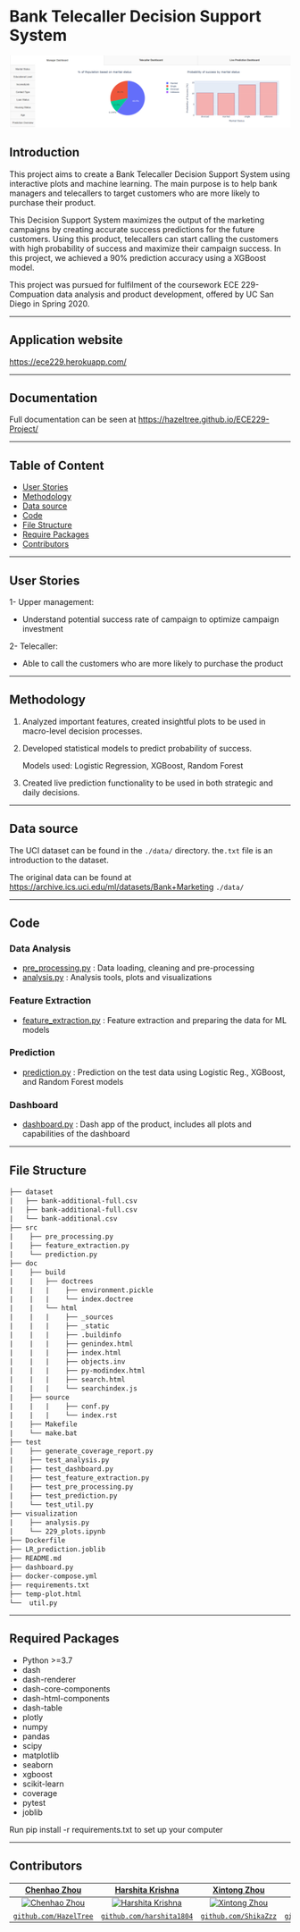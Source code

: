 # **Bank Telecaller Decision Support System** 

![dashboard_preview](/dashboard_shot.png)

## Introduction

This project aims to create a Bank Telecaller Decision Support System using interactive plots and machine learning. The main purpose is to help bank managers and telecallers to target customers who are more likely to purchase their product. 

This Decision Support System maximizes the output of the marketing campaigns by creating accurate success predictions for the future customers. Using this product, telecallers can start calling the customers with high probability of success and maximize their campaign success. In this project, we achieved a 90% prediction accuracy using a XGBoost model.

This project was pursued for fulfilment of the coursework ECE 229- Compuation data analysis and product development, offered by UC San Diego in Spring 2020. 

---

## Application website

https://ece229.herokuapp.com/

---

## Documentation

Full documentation can be seen at https://hazeltree.github.io/ECE229-Project/

---

## Table of Content
- [User Stories](#userstories)
- [Methodology](#methodology)
- [Data source](#datasource)
- [Code](#code)
- [File Structure](#filestructure)
- [Require Packages](#requirepackages)
- [Contributors](#contributors)

---

## User Stories

1- Upper management:
   
   - Understand potential success rate of campaign to optimize campaign investment
   
2- Telecaller:

   - Able to call the customers who are more likely to purchase the product

---

## Methodology

1. Analyzed important features, created insightful plots to be used in macro-level decision processes.

2. Developed statistical models to predict probability of success.

   Models used: Logistic Regression, XGBoost, Random Forest

3. Created live prediction functionality to be used in both strategic and daily decisions.


----

## Data source

The UCI dataset can be found in the `./data/` directory. the`.txt` file is an introduction to the dataset.

The original data can be found at https://archive.ics.uci.edu/ml/datasets/Bank+Marketing `./data/`

---

## Code

### Data Analysis
- [pre_processing.py](../master/src/pre_processing.py) : Data loading, cleaning and pre-processing
- [analysis.py](../master/visualization/analysis.py) : Analysis tools, plots and visualizations
### Feature Extraction
- [feature_extraction.py](src/feature_extraction.py) : Feature extraction and preparing the data for ML models
### Prediction
- [prediction.py](src/prediction.py) : Prediction on the test data using Logistic Reg., XGBoost, and Random Forest models
### Dashboard
- [dashboard.py](dashboard.py) : Dash app of the product, includes all plots and capabilities of the dashboard


---

## File Structure

```
├── dataset
|   ├── bank-additional-full.csv
|   ├── bank-additional-full.csv
|   └── bank-additional.csv
├── src
|    ├── pre_processing.py
|    ├── feature_extraction.py
|    └── prediction.py
├── doc
|    ├── build
|    |   ├── doctrees
|    |   |    ├── environment.pickle
|    |   |    └── index.doctree
|    |   └── html
|    |   |    ├── _sources
|    |   |    ├── _static
|    |   |    ├── .buildinfo
|    |   |    ├── genindex.html
|    |   |    ├── index.html
|    |   |    ├── objects.inv
|    |   |    ├── py-modindex.html
|    |   |    ├── search.html
|    |   |    └── searchindex.js
|    ├── source
|    |   |    ├── conf.py
|    |   |    └── index.rst
|    ├── Makefile
|    └── make.bat
├── test
|    ├── generate_coverage_report.py
|    ├── test_analysis.py
|    ├── test_dashboard.py
|    ├── test_feature_extraction.py
|    ├── test_pre_processing.py
|    ├── test_prediction.py
|    └── test_util.py
├── visualization
|    ├── analysis.py
|    └── 229_plots.ipynb
├── Dockerfile
├── LR_prediction.joblib
├── README.md
├── dashboard.py
├── docker-compose.yml
├── requirements.txt
├── temp-plot.html
└──  util.py
```
---

## Required Packages
- Python >=3.7
- dash
- dash-renderer
- dash-core-components
- dash-html-components
- dash-table
- plotly
- numpy
- pandas
- scipy
- matplotlib
- seaborn
- xgboost
- scikit-learn
- coverage
- pytest
- joblib

Run pip install -r requirements.txt to set up your computer 

---

## Contributors
| <a href="https://github.com/HazelTree" target="_blank">**Chenhao Zhou**</a> | <a href="https://github.com/harshita1804" target="_blank">**Harshita Krishna**</a> | <a href="https://github.com/ShikaZzz" target="_blank">**Xintong Zhou**</a> | <a href="https://github.com/AmolSakhale" target="_blank">**Amol Sakhale**</a> | <a href="https://github.com/iocak28" target="_blank">**Ismail Ocak**</a> |
| :---: |:---:| :---:| :---:| :---:|
| [![Chenhao Zhou](https://avatars1.githubusercontent.com/u/42596038?s=400)](https://github.com/HazelTree) | [![Harshita Krishna](https://avatars1.githubusercontent.com/u/42465912?s=400)](https://github.com/harshita1804) | [![Xintong Zhou](https://avatars1.githubusercontent.com/u/56456781?s=400)](https://github.com/ShikaZzz) | [![Amol Sakhale](https://avatars1.githubusercontent.com/u/10459987?s=400)](https://github.com/AmolSakhale) | [![Ismail Ocak](https://avatars3.githubusercontent.com/u/14804342?s=400)](https://github.com/iocak28) |
| <a href="https://github.com/HazelTree" target="_blank">`github.com/HazelTree`</a> | <a href="https://github.com/harshita1804" target="_blank">`github.com/harshita1804`</a> | <a href="https://github.com/ShikaZzz" target="_blank">`github.com/ShikaZzz`</a> | <a href="https://github.com/AmolSakhale" target="_blank">`github.com/AmolSakhale`</a> | <a href="https://github.com/iocak28" target="_blank">`github.com/iocak28`</a> |
